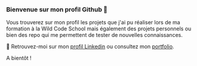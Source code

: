 ### Bienvenue sur mon profil Github 👋

Vous trouverez sur mon profil les projets que j'ai pu réaliser lors de ma formation à la Wild Code School mais également des projets personnels ou bien des repo qui me permettent de tester de nouvelles connaissances.

🔭 Retrouvez-moi sur mon [profil Linkedin](https://www.linkedin.com/in/cndplanchenault/) ou consultez mon [portfolio](https://cnd24.github.io/resume/).

A bientôt !
